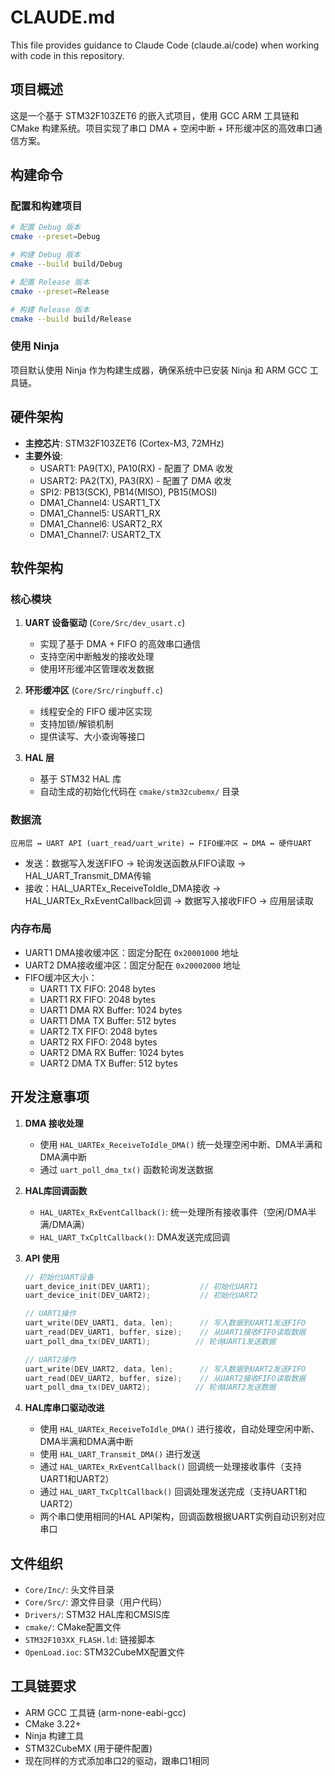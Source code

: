 # CLAUDE.md

This file provides guidance to Claude Code (claude.ai/code) when working with code in this repository.

## 项目概述

这是一个基于 STM32F103ZET6 的嵌入式项目，使用 GCC ARM 工具链和 CMake 构建系统。项目实现了串口 DMA + 空闲中断 + 环形缓冲区的高效串口通信方案。

## 构建命令

### 配置和构建项目
```bash
# 配置 Debug 版本
cmake --preset=Debug

# 构建 Debug 版本
cmake --build build/Debug

# 配置 Release 版本
cmake --preset=Release

# 构建 Release 版本  
cmake --build build/Release
```

### 使用 Ninja
项目默认使用 Ninja 作为构建生成器，确保系统中已安装 Ninja 和 ARM GCC 工具链。

## 硬件架构

- **主控芯片**: STM32F103ZET6 (Cortex-M3, 72MHz)
- **主要外设**:
  - USART1: PA9(TX), PA10(RX) - 配置了 DMA 收发
  - USART2: PA2(TX), PA3(RX) - 配置了 DMA 收发
  - SPI2: PB13(SCK), PB14(MISO), PB15(MOSI)
  - DMA1_Channel4: USART1_TX
  - DMA1_Channel5: USART1_RX
  - DMA1_Channel6: USART2_RX
  - DMA1_Channel7: USART2_TX

## 软件架构

### 核心模块

1. **UART 设备驱动** (`Core/Src/dev_usart.c`)
   - 实现了基于 DMA + FIFO 的高效串口通信
   - 支持空闲中断触发的接收处理
   - 使用环形缓冲区管理收发数据

2. **环形缓冲区** (`Core/Src/ringbuff.c`)
   - 线程安全的 FIFO 缓冲区实现
   - 支持加锁/解锁机制
   - 提供读写、大小查询等接口

3. **HAL 层**
   - 基于 STM32 HAL 库
   - 自动生成的初始化代码在 `cmake/stm32cubemx/` 目录

### 数据流

```
应用层 ↔ UART API (uart_read/uart_write) ↔ FIFO缓冲区 ↔ DMA ↔ 硬件UART
```

- 发送：数据写入发送FIFO → 轮询发送函数从FIFO读取 → HAL_UART_Transmit_DMA传输
- 接收：HAL_UARTEx_ReceiveToIdle_DMA接收 → HAL_UARTEx_RxEventCallback回调 → 数据写入接收FIFO → 应用层读取

### 内存布局

- UART1 DMA接收缓冲区：固定分配在 `0x20001000` 地址
- UART2 DMA接收缓冲区：固定分配在 `0x20002000` 地址
- FIFO缓冲区大小：
  - UART1 TX FIFO: 2048 bytes
  - UART1 RX FIFO: 2048 bytes  
  - UART1 DMA RX Buffer: 1024 bytes
  - UART1 DMA TX Buffer: 512 bytes
  - UART2 TX FIFO: 2048 bytes
  - UART2 RX FIFO: 2048 bytes
  - UART2 DMA RX Buffer: 1024 bytes
  - UART2 DMA TX Buffer: 512 bytes

## 开发注意事项

1. **DMA 接收处理**
   - 使用 `HAL_UARTEx_ReceiveToIdle_DMA()` 统一处理空闲中断、DMA半满和DMA满中断
   - 通过 `uart_poll_dma_tx()` 函数轮询发送数据

2. **HAL库回调函数**
   - `HAL_UARTEx_RxEventCallback()`: 统一处理所有接收事件（空闲/DMA半满/DMA满）
   - `HAL_UART_TxCpltCallback()`: DMA发送完成回调

3. **API 使用**
   ```c
   // 初始化UART设备
   uart_device_init(DEV_UART1);           // 初始化UART1
   uart_device_init(DEV_UART2);           // 初始化UART2
   
   // UART1操作
   uart_write(DEV_UART1, data, len);      // 写入数据到UART1发送FIFO
   uart_read(DEV_UART1, buffer, size);    // 从UART1接收FIFO读取数据
   uart_poll_dma_tx(DEV_UART1);          // 轮询UART1发送数据
   
   // UART2操作
   uart_write(DEV_UART2, data, len);      // 写入数据到UART2发送FIFO
   uart_read(DEV_UART2, buffer, size);    // 从UART2接收FIFO读取数据
   uart_poll_dma_tx(DEV_UART2);          // 轮询UART2发送数据
   ```

4. **HAL库串口驱动改进**
   - 使用 `HAL_UARTEx_ReceiveToIdle_DMA()` 进行接收，自动处理空闲中断、DMA半满和DMA满中断
   - 使用 `HAL_UART_Transmit_DMA()` 进行发送
   - 通过 `HAL_UARTEx_RxEventCallback()` 回调统一处理接收事件（支持UART1和UART2）
   - 通过 `HAL_UART_TxCpltCallback()` 回调处理发送完成（支持UART1和UART2）
   - 两个串口使用相同的HAL API架构，回调函数根据UART实例自动识别对应串口

## 文件组织

- `Core/Inc/`: 头文件目录
- `Core/Src/`: 源文件目录（用户代码）
- `Drivers/`: STM32 HAL库和CMSIS库
- `cmake/`: CMake配置文件
- `STM32F103XX_FLASH.ld`: 链接脚本
- `OpenLoad.ioc`: STM32CubeMX配置文件

## 工具链要求

- ARM GCC 工具链 (arm-none-eabi-gcc)
- CMake 3.22+
- Ninja 构建工具
- STM32CubeMX (用于硬件配置)
- 现在同样的方式添加串口2的驱动，跟串口1相同